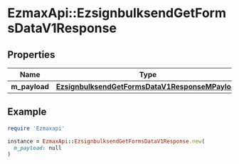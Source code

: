 # EzmaxApi::EzsignbulksendGetFormsDataV1Response

## Properties

| Name | Type | Description | Notes |
| ---- | ---- | ----------- | ----- |
| **m_payload** | [**EzsignbulksendGetFormsDataV1ResponseMPayload**](EzsignbulksendGetFormsDataV1ResponseMPayload.md) |  |  |

## Example

```ruby
require 'Ezmaxapi'

instance = EzmaxApi::EzsignbulksendGetFormsDataV1Response.new(
  m_payload: null
)
```

